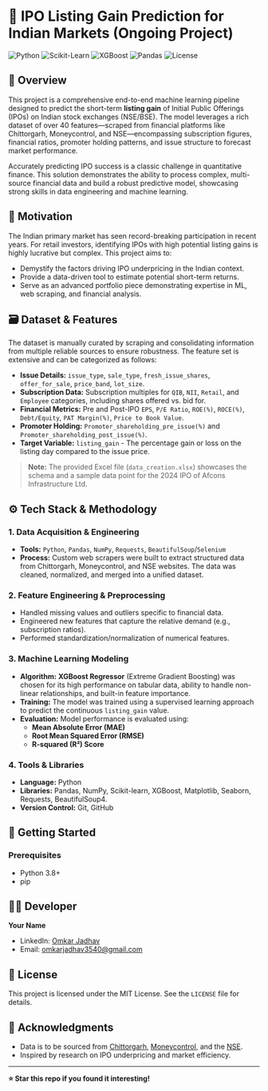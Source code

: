 # 🚀 IPO Listing Gain Prediction for Indian Markets (Ongoing Project)

![Python](https://img.shields.io/badge/Python-3.8%2B-blue?logo=python)
![Scikit-Learn](https://img.shields.io/badge/Scikit--Learn-1.2%2B-orange?logo=scikit-learn)
![XGBoost](https://img.shields.io/badge/XGBoost-1.7%2B-green?logo=xgboost)
![Pandas](https://img.shields.io/badge/Pandas-1.5%2B-darkblue?logo=pandas)
![License](https://img.shields.io/badge/License-MIT-lightgrey)

## 📖 Overview

This project is a comprehensive end-to-end machine learning pipeline designed to predict the short-term **listing gain** of Initial Public Offerings (IPOs) on Indian stock exchanges (NSE/BSE). The model leverages a rich dataset of over 40 features—scraped from financial platforms like Chittorgarh, Moneycontrol, and NSE—encompassing subscription figures, financial ratios, promoter holding patterns, and issue structure to forecast market performance.

Accurately predicting IPO success is a classic challenge in quantitative finance. This solution demonstrates the ability to process complex, multi-source financial data and build a robust predictive model, showcasing strong skills in data engineering and machine learning.

## 🎯 Motivation

The Indian primary market has seen record-breaking participation in recent years. For retail investors, identifying IPOs with high potential listing gains is highly lucrative but complex. This project aims to:
*   Demystify the factors driving IPO underpricing in the Indian context.
*   Provide a data-driven tool to estimate potential short-term returns.
*   Serve as an advanced portfolio piece demonstrating expertise in ML, web scraping, and financial analysis.

## 🗃️ Dataset & Features

The dataset is manually curated by scraping and consolidating information from multiple reliable sources to ensure robustness. The feature set is extensive and can be categorized as follows:

*   **Issue Details:** `issue_type`, `sale_type`, `fresh_issue_shares`, `offer_for_sale`, `price_band`, `lot_size`.
*   **Subscription Data:** Subscription multiples for `QIB`, `NII`, `Retail`, and `Employee` categories, including shares offered vs. bid for.
*   **Financial Metrics:** Pre and Post-IPO `EPS`, `P/E Ratio`, `ROE(%)`, `ROCE(%)`, `Debt/Equity`, `PAT Margin(%)`, `Price to Book Value`.
*   **Promoter Holding:** `Promoter_shareholding_pre_issue(%)` and `Promoter_shareholding_post_issue(%)`.
*   **Target Variable:** `listing_gain` - The percentage gain or loss on the listing day compared to the issue price.

> **Note:** The provided Excel file (`data_creation.xlsx`) showcases the schema and a sample data point for the 2024 IPO of Afcons Infrastructure Ltd.

## ⚙️ Tech Stack & Methodology

### 1. Data Acquisition & Engineering
*   **Tools:** `Python`, `Pandas`, `NumPy`, `Requests`, `BeautifulSoup`/`Selenium`
*   **Process:** Custom web scrapers were built to extract structured data from Chittorgarh, Moneycontrol, and NSE websites. The data was cleaned, normalized, and merged into a unified dataset.

### 2. Feature Engineering & Preprocessing
*   Handled missing values and outliers specific to financial data.
*   Engineered new features that capture the relative demand (e.g., subscription ratios).
*   Performed standardization/normalization of numerical features.

### 3. Machine Learning Modeling
*   **Algorithm:** **XGBoost Regressor** (Extreme Gradient Boosting) was chosen for its high performance on tabular data, ability to handle non-linear relationships, and built-in feature importance.
*   **Training:** The model was trained using a supervised learning approach to predict the continuous `listing_gain` value.
*   **Evaluation:** Model performance is evaluated using:
    *   **Mean Absolute Error (MAE)**
    *   **Root Mean Squared Error (RMSE)**
    *   **R-squared (R²) Score**

### 4. Tools & Libraries
*   **Language:** Python
*   **Libraries:** Pandas, NumPy, Scikit-learn, XGBoost, Matplotlib, Seaborn, Requests, BeautifulSoup4.
*   **Version Control:** Git, GitHub


## 🚦 Getting Started

### Prerequisites
*   Python 3.8+
*   pip

## 👨‍💻 Developer

**Your Name**
*   LinkedIn: [Omkar Jadhav]((https://www.linkedin.com/in/omkar-jadhav-637807278/))
*   Email: omkarjadhav3540@gmail.com

## 📜 License

This project is licensed under the MIT License. See the `LICENSE` file for details.

## 🙏 Acknowledgments

*   Data is to be sourced from [Chittorgarh](https://www.chittorgarh.com/), [Moneycontrol](https://www.moneycontrol.com/), and the [NSE](https://www.nseindia.com/).
*   Inspired by research on IPO underpricing and market efficiency.

---

**⭐ Star this repo if you found it interesting!**
